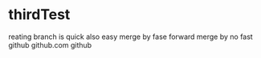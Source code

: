 # thirdTest
reating branch is quick also easy
merge by fase forward
merge by no fast
github
github.com
github
